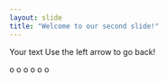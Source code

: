```yaml
---
layout: slide
title: "Welcome to our second slide!"
---
```

Your text
Use the left arrow to go back!
 
 o
 o
 o
 o
 o
 o
